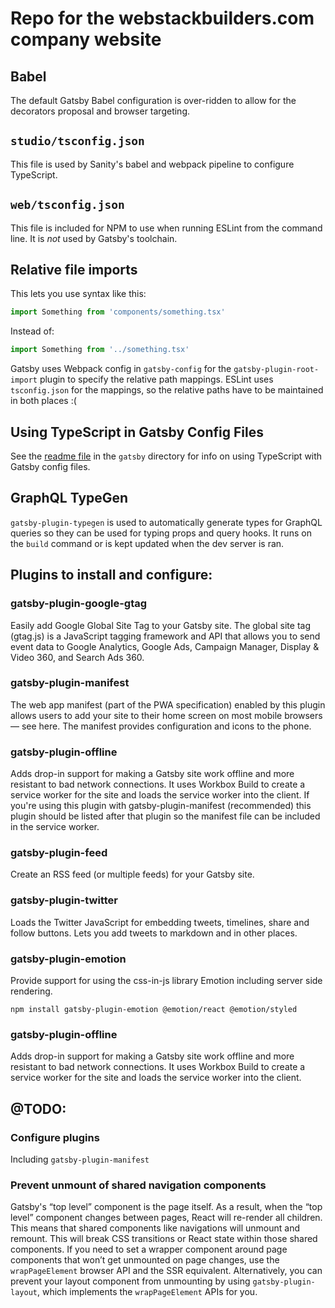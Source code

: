 # Repo for the webstackbuilders.com company website

## Babel

The default Gatsby Babel configuration is over-ridden to allow for the decorators proposal and browser targeting.

## `studio/tsconfig.json`

This file is used by Sanity's babel and webpack pipeline to configure TypeScript.

## `web/tsconfig.json`

This file is included for NPM to use when running ESLint from the command line. It is *not* used by Gatsby's toolchain.

## Relative file imports

This lets you use syntax like this:

```javascript
import Something from 'components/something.tsx'
```

Instead of:

```javascript
import Something from '../something.tsx'
```

Gatsby uses Webpack config in `gatsby-config` for the `gatsby-plugin-root-import` plugin to specify the relative path mappings. ESLint uses `tsconfig.json` for the mappings, so the relative paths have to be maintained in both places :(

## Using TypeScript in Gatsby Config Files

See the [readme file](gatsby/README.md) in the `gatsby` directory for info on using TypeScript with Gatsby config files.

## GraphQL TypeGen

`gatsby-plugin-typegen` is used to automatically generate types for GraphQL queries so they can be used for typing props and query hooks. It runs on the `build` command or is kept updated when the dev server is ran.

## Plugins to install and configure:

### gatsby-plugin-google-gtag

Easily add Google Global Site Tag to your Gatsby site. The global site tag (gtag.js) is a JavaScript tagging framework and API that allows you to send event data to Google Analytics, Google Ads, Campaign Manager, Display & Video 360, and Search Ads 360.

### gatsby-plugin-manifest

The web app manifest (part of the PWA specification) enabled by this plugin allows users to add your site to their home screen on most mobile browsers — see here. The manifest provides configuration and icons to the phone.

### gatsby-plugin-offline

Adds drop-in support for making a Gatsby site work offline and more resistant to bad network connections. It uses Workbox Build to create a service worker for the site and loads the service worker into the client. If you're using this plugin with gatsby-plugin-manifest (recommended) this plugin should be listed after that plugin so the manifest file can be included in the service worker.

### gatsby-plugin-feed

Create an RSS feed (or multiple feeds) for your Gatsby site.

### gatsby-plugin-twitter

Loads the Twitter JavaScript for embedding tweets, timelines, share and follow buttons. Lets you add tweets to markdown and in other places.

### gatsby-plugin-emotion

Provide support for using the css-in-js library Emotion including server side rendering.

`npm install gatsby-plugin-emotion @emotion/react @emotion/styled`

### gatsby-plugin-offline

Adds drop-in support for making a Gatsby site work offline and more resistant to bad network connections. It uses Workbox Build to create a service worker for the site and loads the service worker into the client.

## @TODO:

### Configure plugins

Including `gatsby-plugin-manifest`

### Prevent unmount of shared navigation components

Gatsby's “top level” component is the page itself. As a result, when the “top level” component changes between pages, React will re-render all children. This means that shared components like navigations will unmount and remount. This will break CSS transitions or React state within those shared components. If you need to set a wrapper component around page components that won’t get unmounted on page changes, use the `wrapPageElement` browser API and the SSR equivalent. Alternatively, you can prevent your layout component from unmounting by using `gatsby-plugin-layout`, which implements the `wrapPageElement` APIs for you.
